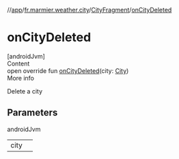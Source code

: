 //[app](../../../index.md)/[fr.marmier.weather.city](../index.md)/[CityFragment](index.md)/[onCityDeleted](on-city-deleted.md)



# onCityDeleted  
[androidJvm]  
Content  
open override fun [onCityDeleted](on-city-deleted.md)(city: [City](../-city/index.md))  
More info  


Delete a city



## Parameters  
  
androidJvm  
  
| | |
|---|---|
| <a name="fr.marmier.weather.city/CityFragment/onCityDeleted/#fr.marmier.weather.city.City/PointingToDeclaration/"></a>city| <a name="fr.marmier.weather.city/CityFragment/onCityDeleted/#fr.marmier.weather.city.City/PointingToDeclaration/"></a>|
  
  



